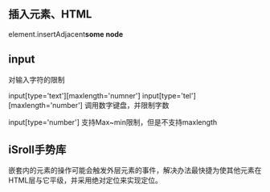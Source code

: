 ## 插入元素、HTML
element.insertAdjacent**some node**

## input

对输入字符的限制

input[type='text'][maxlength='numner']
input[type='tel'][maxlength='number']
调用数字键盘，并限制字数

input[type='number']
支持Max~min限制，但是不支持maxlength

## iSroll手势库
嵌套内的元素的操作可能会触发外层元素的事件，解决办法最快捷为使其他元素在HTML层与它平级，并采用绝对定位来实现定位。